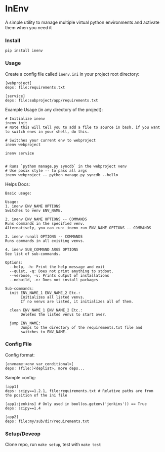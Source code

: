 # InEnv #

A simple utility to manage multiple virtual python environments and activate them when you need it 


### Install ###

    pip install inenv

### Usage ###

Create a config file called `inenv.ini` in your project root directory:

    [webproject]
    deps: file:requirements.txt
    
    [service]
    deps: file:subproject/app/requirements.txt
    

Example Usage (in any directory of the project):

    # Initialize inenv
    inenv init
    # Note this will tell you to add a file to source in bash, if you want to switch envs in your shell, do this.  

    # Switches your current env to webproject
    inenv webproject
  
    inenv service
    

    # Runs `python manage.py syncdb` in the webproject venv
    # Use posix style -- to pass all args
    inenv webproject -- python manage.py syncdb --hello 


Helps Docs:

    Basic usage:
    
    Usage:
    1. inenv ENV_NAME OPTIONS
    Switches to venv ENV_NAME.
    
    2. inenv ENV_NAME OPTIONS -- COMMANDS
    Runs commands in the specified venv.
    Alternatively, you can run: inenv run ENV_NAME OPTIONS -- COMMANDS

    3. inenv runall OPTIONS -- COMMANDS
    Runs commands in all existing venvs.
    
    4. inenv SUB_COMMAND ARGS OPTIONS
    See list of sub-commands.
    
    Options:
      --help, -h: Print the help message and exit
      --quiet, -q: Does not print anything to stdout.
      --verbose, -v: Prints output of installations
      --nobuild, -n: Does not install packages
    
    Sub-commands:
      init ENV_NAME_1 ENV_NAME_2 Etc.:
           Initializes all listed venvs.
           If no venvs are listed, it initializes all of them.
    
      clean ENV_NAME_1 ENV_NAME_2 Etc.:
           Deletes the listed venvs to start over.

      jump ENV_NAME:
           Jumps to the directory of the requirements.txt file and
           switches to ENV_NAME.




### Config File ###

Config format:

    [envname:<env_var_conditional>]
    deps: (file:)<deplist>, more deps...



Sample config:

    [app1]
    deps: scipy==1.2.1, file:requirements.txt # Relative paths are from the position of the ini file

    [app1:jenkins] # Only used in bool(os.getenv('jenkins')) == True
    deps: scipy==1.4

    [app2]
    deps: file:my/sub/dir/requirements.txt



### Setup/Deveop ###

Clone repo, run `make setup`, test with `make test`
